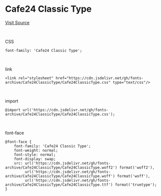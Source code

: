 # Cafe24 Classic Type

[Visit Source](https://fonts.cafe24.com/)

&nbsp;

CSS

```
font-family: 'Cafe24 Classic Type';
```

&nbsp;

link

```
<link rel="stylesheet" href="https://cdn.jsdelivr.net/gh/fonts-archive/Cafe24ClassicType/Cafe24ClassicType.css" type="text/css"/>
```

&nbsp;

import

```
@import url('https://cdn.jsdelivr.net/gh/fonts-archive/Cafe24ClassicType/Cafe24ClassicType.css');
```

&nbsp;

font-face

```
@font-face {
    font-family: 'Cafe24 Classic Type';
    font-weight: normal;
    font-style: normal;
    font-display: swap;
    src: url('https://cdn.jsdelivr.net/gh/fonts-archive/Cafe24ClassicType/Cafe24ClassicType.woff2') format('woff2'),
         url('https://cdn.jsdelivr.net/gh/fonts-archive/Cafe24ClassicType/Cafe24ClassicType.woff') format('woff'),
         url('https://cdn.jsdelivr.net/gh/fonts-archive/Cafe24ClassicType/Cafe24ClassicType.ttf') format('truetype');
}
```
